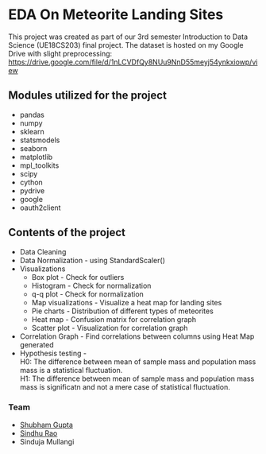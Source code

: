 # EDA On Meteorite Landing Sites  
This project was created as part of our 3rd semester Introduction to Data Science (UE18CS203) final project. The dataset is hosted on my Google Drive with slight preprocessing: https://drive.google.com/file/d/1nLCVDfQy8NUu9NnD55meyj54ynkxiowp/view  

## Modules utilized for the project  
* pandas
* numpy
* sklearn
* statsmodels
* seaborn
* matplotlib
* mpl_toolkits
* scipy
* cython
* pydrive
* google
* oauth2client

## Contents of the project
* Data Cleaning
* Data Normalization - using StandardScaler()
* Visualizations
  * Box plot - Check for outliers
  * Histogram - Check for normalization
  * q-q plot - Check for normalization
  * Map visualizations - Visualize a heat map for landing sites 
  * Pie charts - Distribution of different types of meteorites
  * Heat map - Confusion matrix for correlation graph
  * Scatter plot - Visualization for correlation graph
* Correlation Graph - Find correlations between columns using Heat Map generated
* Hypothesis testing -  
  H0: The difference between mean of sample mass and population mass mass is a statistical fluctuation.   
  H1: The difference between mean of sample mass and population mass mass is significatn and not a mere case of statistical fluctuation.   

### Team
* [Shubham Gupta](https://github.com/IamShubhamGupto)
* [Sindhu Rao](https://github.com/sindhurao385)
* Sinduja Mullangi
